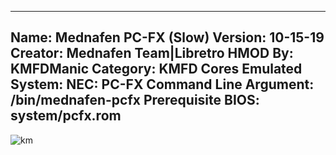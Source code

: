 -----------------------
Name: Mednafen PC-FX (Slow)
Version: 10-15-19
Creator: Mednafen Team|Libretro
HMOD By: KMFDManic
Category: KMFD Cores
Emulated System: NEC: PC-FX
Command Line Argument: /bin/mednafen-pcfx
Prerequisite BIOS: system/pcfx.rom
-----------------------
![km](https://i.imgur.com/0feoF3Z.png)
